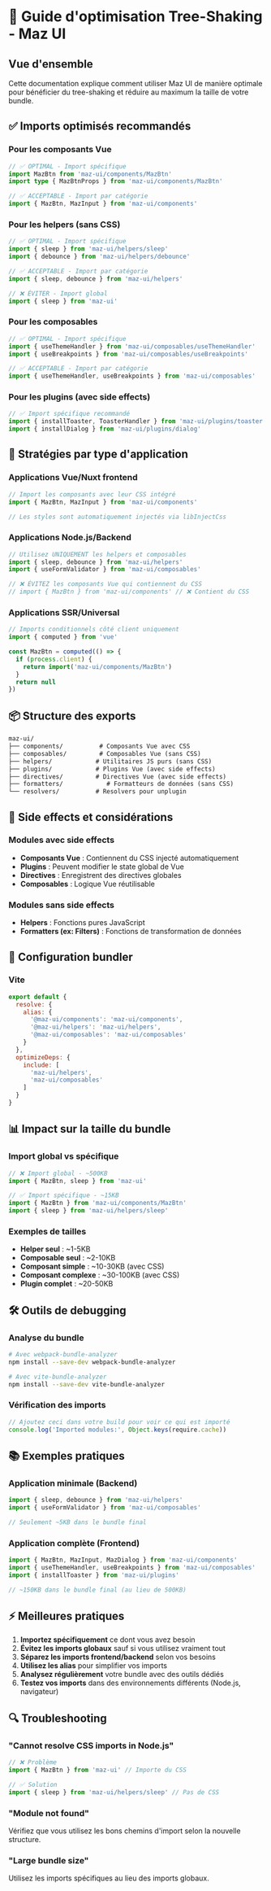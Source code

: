 # 🌳 Guide d'optimisation Tree-Shaking - Maz UI

## Vue d'ensemble

Cette documentation explique comment utiliser Maz UI de manière optimale pour bénéficier du tree-shaking et réduire au maximum la taille de votre bundle.

## ✅ Imports optimisés recommandés

### Pour les composants Vue

```typescript
// ✅ OPTIMAL - Import spécifique
import MazBtn from 'maz-ui/components/MazBtn'
import type { MazBtnProps } from 'maz-ui/components/MazBtn'

// ✅ ACCEPTABLE - Import par catégorie
import { MazBtn, MazInput } from 'maz-ui/components'
```

### Pour les helpers (sans CSS)

```typescript
// ✅ OPTIMAL - Import spécifique
import { sleep } from 'maz-ui/helpers/sleep'
import { debounce } from 'maz-ui/helpers/debounce'

// ✅ ACCEPTABLE - Import par catégorie
import { sleep, debounce } from 'maz-ui/helpers'

// ❌ ÉVITER - Import global
import { sleep } from 'maz-ui'
```

### Pour les composables

```typescript
// ✅ OPTIMAL - Import spécifique
import { useThemeHandler } from 'maz-ui/composables/useThemeHandler'
import { useBreakpoints } from 'maz-ui/composables/useBreakpoints'

// ✅ ACCEPTABLE - Import par catégorie
import { useThemeHandler, useBreakpoints } from 'maz-ui/composables'
```

### Pour les plugins (avec side effects)

```typescript
// ✅ Import spécifique recommandé
import { installToaster, ToasterHandler } from 'maz-ui/plugins/toaster'
import { installDialog } from 'maz-ui/plugins/dialog'
```

## 🎯 Stratégies par type d'application

### Applications Vue/Nuxt frontend

```typescript
// Import les composants avec leur CSS intégré
import { MazBtn, MazInput } from 'maz-ui/components'

// Les styles sont automatiquement injectés via libInjectCss
```

### Applications Node.js/Backend

```typescript
// Utilisez UNIQUEMENT les helpers et composables
import { sleep, debounce } from 'maz-ui/helpers'
import { useFormValidator } from 'maz-ui/composables'

// ❌ ÉVITEZ les composants Vue qui contiennent du CSS
// import { MazBtn } from 'maz-ui/components' // ❌ Contient du CSS
```

### Applications SSR/Universal

```typescript
// Imports conditionnels côté client uniquement
import { computed } from 'vue'

const MazBtn = computed(() => {
  if (process.client) {
    return import('maz-ui/components/MazBtn')
  }
  return null
})
```

## 📦 Structure des exports

```txt
maz-ui/
├── components/          # Composants Vue avec CSS
├── composables/         # Composables Vue (sans CSS)
├── helpers/            # Utilitaires JS purs (sans CSS)
├── plugins/            # Plugins Vue (avec side effects)
├── directives/         # Directives Vue (avec side effects)
├── formatters/            # Formatteurs de données (sans CSS)
└── resolvers/          # Resolvers pour unplugin
```

## 🚨 Side effects et considérations

### Modules avec side effects

- **Composants Vue** : Contiennent du CSS injecté automatiquement
- **Plugins** : Peuvent modifier le state global de Vue
- **Directives** : Enregistrent des directives globales
- **Composables** : Logique Vue réutilisable

### Modules sans side effects

- **Helpers** : Fonctions pures JavaScript
- **Formatters (ex: Filters)** : Fonctions de transformation de données

## 🔧 Configuration bundler

### Vite

```javascript
export default {
  resolve: {
    alias: {
      '@maz-ui/components': 'maz-ui/components',
      '@maz-ui/helpers': 'maz-ui/helpers',
      '@maz-ui/composables': 'maz-ui/composables'
    }
  },
  optimizeDeps: {
    include: [
      'maz-ui/helpers',
      'maz-ui/composables'
    ]
  }
}
```

## 📊 Impact sur la taille du bundle

### Import global vs spécifique

```typescript
// ❌ Import global - ~500KB
import { MazBtn, sleep } from 'maz-ui'

// ✅ Import spécifique - ~15KB
import { MazBtn } from 'maz-ui/components/MazBtn'
import { sleep } from 'maz-ui/helpers/sleep'
```

### Exemples de tailles

- **Helper seul** : ~1-5KB
- **Composable seul** : ~2-10KB
- **Composant simple** : ~10-30KB (avec CSS)
- **Composant complexe** : ~30-100KB (avec CSS)
- **Plugin complet** : ~20-50KB

## 🛠️ Outils de debugging

### Analyse du bundle

```bash
# Avec webpack-bundle-analyzer
npm install --save-dev webpack-bundle-analyzer

# Avec vite-bundle-analyzer
npm install --save-dev vite-bundle-analyzer
```

### Vérification des imports

```typescript
// Ajoutez ceci dans votre build pour voir ce qui est importé
console.log('Imported modules:', Object.keys(require.cache))
```

## 📚 Exemples pratiques

### Application minimale (Backend)

```typescript
import { sleep, debounce } from 'maz-ui/helpers'
import { useFormValidator } from 'maz-ui/composables'

// Seulement ~5KB dans le bundle final
```

### Application complète (Frontend)

```typescript
import { MazBtn, MazInput, MazDialog } from 'maz-ui/components'
import { useThemeHandler, useBreakpoints } from 'maz-ui/composables'
import { installToaster } from 'maz-ui/plugins'

// ~150KB dans le bundle final (au lieu de 500KB)
```

## ⚡ Meilleures pratiques

1. **Importez spécifiquement** ce dont vous avez besoin
2. **Évitez les imports globaux** sauf si vous utilisez vraiment tout
3. **Séparez les imports frontend/backend** selon vos besoins
4. **Utilisez les alias** pour simplifier vos imports
5. **Analysez régulièrement** votre bundle avec des outils dédiés
6. **Testez vos imports** dans des environnements différents (Node.js, navigateur)

## 🔍 Troubleshooting

### "Cannot resolve CSS imports in Node.js"

```typescript
// ❌ Problème
import { MazBtn } from 'maz-ui' // Importe du CSS

// ✅ Solution
import { sleep } from 'maz-ui/helpers/sleep' // Pas de CSS
```

### "Module not found"

Vérifiez que vous utilisez les bons chemins d'import selon la nouvelle structure.

### "Large bundle size"

Utilisez les imports spécifiques au lieu des imports globaux.